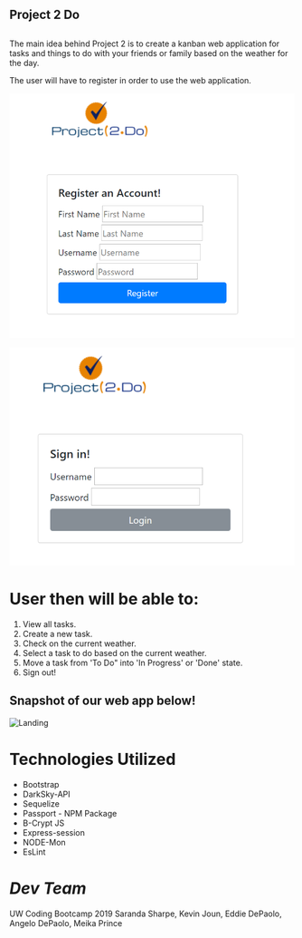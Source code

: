## Project 2 Do <h2>

The main idea behind Project 2 is to create a kanban web application for tasks and things to do with your friends or family based on the weather for the day. 

The user will have to register in order to use the web application. 


![Register](./public/images/register.png)

![Login](./public/images/login.png)


# User then will be able to:

1. View all tasks.
2. Create a new task.
3. Check on the current weather.
4. Select a task to do based on the current weather.
5. Move a task from 'To Do" into 'In Progress' or 'Done' state.
6. Sign out!



## Snapshot of our web app below!

![Landing](./public/images/homepage.png)



# Technologies Utilized

* Bootstrap
* DarkSky-API
* Sequelize
* Passport - NPM Package
* B-Crypt JS
* Express-session
* NODE-Mon
* EsLint




# *Dev Team*

UW Coding Bootcamp 2019
Saranda Sharpe, Kevin Joun, Eddie DePaolo, Angelo DePaolo, Meika Prince

